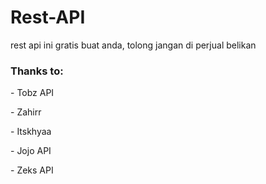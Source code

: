 <h1>Rest-API</h1>
<p>rest api ini gratis buat anda, tolong jangan di perjual belikan</p>


<h3>Thanks to:</h3>
<p>- Tobz API</p>
<p>- Zahirr</p>
<p>- Itskhyaa</p>
<p>- Jojo API</p>
<p>- Zeks API</p>

